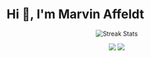 # Hi 👋, I'm Marvin Affeldt

<div align="center">

![][streakstats]
	
![][overview]
![][languages]

</div>

[streakstats]: https://github-readme-streak-stats.herokuapp.com/?user=affeldt28&count_private=true "Streak Stats"
[overview]: https://github.com/affeldt28/github-stats/blob/master/generated/overview.svg
[languages]: https://github.com/affeldt28/github-stats/blob/master/generated/languages.svg
